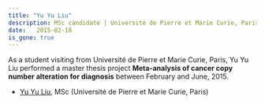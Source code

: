 ```yaml
---
title: "Yu Yu Liu"
description: MSc candidate | Université de Pierre et Marie Curie, Paris
date:   2015-02-18
is_gone: true
---
```


As a student visiting from Université de Pierre et Marie Curie, Paris, Yu Yu Liu performed a master thesis project __Meta-analysis of cancer copy number alteration for diagnosis__ between February and June, 2015.

<!--more-->

* [Yu Yu Liu](https://fr.linkedin.com/in/yu-yu-liu-661794a8), MSc (Université de Pierre et Marie Curie, Paris)
